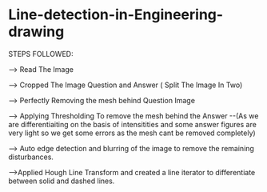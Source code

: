 # Line-detection-in-Engineering-drawing

STEPS FOLLOWED:


--> Read The Image 

--> Cropped The Image Question and Answer ( Split The Image In Two)

--> Perfectly Removing the mesh behind Question Image

--> Applying Thresholding To remove the mesh behind the Answer --(As we are differentiaiting on the basis of intensitities and some answer
								                                                 figures are very light so we get some errors as the mesh cant be removed completely)

--> Auto edge detection and blurring of the image to remove the remaining disturbances.

-->Applied Hough Line Transform and created a line iterator to differentiate between solid and dashed lines.

